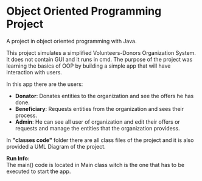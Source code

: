 # Object Oriented Programming Project
A project in object oriented programming with Java.  
  
This project simulates a simplified Volunteers-Donors Organization System. It does not contain GUI and it runs in cmd. The purpose of the project was learning the basics of OOP by building a simple app that will have interaction with users.  
  
In this app there are the users:
- **Donator**: Donates entities to the organization and see the offers he has done.
- **Beneficiary**: Requests entities from the organization and sees their process.
- **Admin**: He can see all user of organization and edit their offers or requests and manage the entities that the organization providess.
  
In **"classes code"** folder there are all class files of the project and it is also provided a UML Diagram of the project.
  
**Run Info:**  
The main() code is located in Main class witch is the one that has to be executed to start the app.
